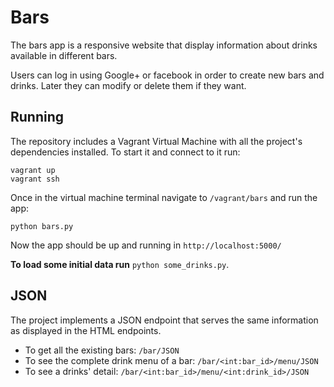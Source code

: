 # Bars

The bars app is a responsive website that display information about drinks available in different bars.

Users can log in using Google+ or facebook in order to create new bars and drinks. Later they can modify or delete them if they want.

## Running

The repository includes a Vagrant Virtual Machine with all the project's dependencies installed. To start it and connect to it run:

	vagrant up
	vagrant ssh

Once in the virtual machine terminal navigate to `/vagrant/bars` and run the app:
	
	python bars.py

Now the app should be up and running in `http://localhost:5000/`

**To load some initial data run** `python some_drinks.py`.

## JSON

The project implements a JSON endpoint that serves the same information as displayed in the HTML endpoints.

- To get all the existing bars: `/bar/JSON`
- To see the complete drink menu of a bar: `/bar/<int:bar_id>/menu/JSON`
- To see a drinks' detail: `/bar/<int:bar_id>/menu/<int:drink_id>/JSON`
